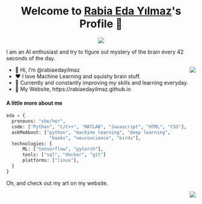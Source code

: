 <p align="center">
  <h1 align="center">Welcome to <a href="https://github.com/MrBlueBird2">Rabia Eda Yılmaz</a>'s Profile 👋</h1>
</p>
<p align="center">
  <a align="center" href="https://github.com/DenverCoder1/readme-typing-svg"><img src="https://bestanimations.com/gifs/Big-Bang-Theory-Sheldon.html" /></a>
</p>
<p>I am an AI enthusiast and try to figure out mystery of the brain every 42 seconds of the day.</p>
<img align="right" src="https://tenor.com/tr/view/opening-pc-lain-using-gif-20747153">
<ul>
  <li>👋 Hi, I’m @rabiaedayilmaz</li>
  <li>❤️ I love Machine Learning and squishy brain stuff.</li>
  <li>🌱 Currently and constantly improving my skills and learning everyday.</li>
  <li>👾 My Website, https://rabiaedayilmaz.github.io</li>
</ul>

#### A little more about me
```python
eda = {
  pronouns: "she/her",
  code: ["Python", "C/C++", "MATLAB", "Javascript", "HTML", "CSS"],
  askMeAbout: ["python", "machine learning", "deep learning",
                "books", "neuroscience", "birds"],
  technologies: {
      ML: ["tensorflow", "pytorch"],
      tools: ["sql", "docker", "git"]
      platforms: ["linux"],
  }
}
```

<p>Oh, and check out my art on my website.</p>
<img align="right" src="https://giphy.com/gifs/Edgerunners-anime-cyberpunk-edgerunners-3VLajsSQMEMxvQQv8N">